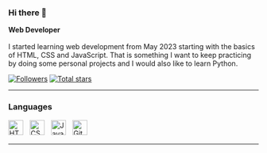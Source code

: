 ### Hi there 👋

**Web Developer**
<br/><br/>
I started learning web development from May 2023 starting with the basics of HTML, CSS and JavaScript. That is something I want to keep practicing by doing some personal projects and I would also like to learn Python.

<p align="left">
    <a href="">
        <img alt="Followers" title="Follow me on GitHub" src="https://custom-icon-badges.demolab.com/github/followers/juanolveraruiz?color=236ad3&labelColor=1155ba&style=for-the-badge&logoperson-add&label=Follow&logoColor=white"/></a>
    <a href="">
        <img alt="Total stars" title="Total stars on GitHub" src="https://custom-icon-badges.demolab.com/github/stars/juanolveraruiz?color=55960&style=for-the-badge&labelColor=488207&logo=star"/></a>
</p>

---

### Languages 
<img align="left" alt="HTML" width="30px" style="padding-right:10px;" src="https://cdn.jsdelivr.net/gh/devicons/devicon/icons/html5/html5-plain.svg"/>
<img align="left" alt="CSS" width="30px" style="padding-right:10px;" src="https://cdn.jsdelivr.net/gh/devicons/devicon/icons/css3/css3-plain.svg"/>
<img align="left" alt="JavaScript" width="30px" style="padding-right:10px;" src="https://cdn.jsdelivr.net/gh/devicons/devicon/icons/javascript/javascript-plain.svg"/>
<img align="left" alt="Git" width="30px" style="padding-right:10px;" src="https://cdn.jsdelivr.net/gh/devicons/devicon/icons/git/git-original.svg"/>
<br/>
<!--    <img align="left" alt="GitHub" width="30px" style="padding-right:10px;" src="https://cdn.jsdelivr.net/gh/devicons/devicon/icons/github/github-original.svg"/> -->
<br/>

---
<!--   GRAFICAS DE GITHUB!!!
<div align="center">  
  <img width="49%" height="195px" src="https://github-readme-stats.vercel.app/api?username=cceciliaz&show_icons=true&count_private=true&hide_border=true&title_color=488207&icon_color=559600&text_color=FFFFE0&bg_color=0d1117" alt="cceciliaz github stats" /> 
   <img width="41%" height="195px" src="https://github-readme-stats.vercel.app/api/top-langs/?username=cceciliaz&layout=compact&hide_border=true&title_color=488207&text_color=FFFFE0a4&bg_color=0d1117" />
</div>

[![Ashutosh's github activity graph](https://github-readme-activity-graph.vercel.app/graph?username=juanolveraruiz&bg_color=0d1117&color=ff0000&line=ffae00&point=c20000&area=true&hide_border=true)](https://github.com/ashutosh00710/github-readme-activity-graph)
-->
<!--
**juanolveraruiz/juanolveraruiz** is a ✨ _special_ ✨ repository because its `README.md` (this file) appears on your GitHub profile.

Here are some ideas to get you started:

- 🔭 I’m currently working on ...
- 🌱 I’m currently learning ...
- 👯 I’m looking to collaborate on ...
- 🤔 I’m looking for help with ...
- 💬 Ask me about ...
- 📫 How to reach me: ...
- 😄 Pronouns: ...
- ⚡ Fun fact: ...
-->
